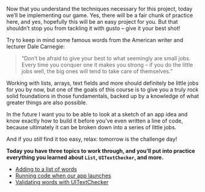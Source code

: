 Now that you understand the techniques necessary for this project, today we’ll be implementing our game. Yes, there will be a fair chunk of practice here, and yes, hopefully this will be an easy project for you. But that shouldn’t stop you from tackling it with gusto – give it your best shot!

Try to keep in mind some famous words from the American writer and lecturer Dale Carnegie:

> “Don’t be afraid to give your best to what seemingly are small jobs. Every time you conquer one it makes you strong – if you do the little jobs well, the big ones will tend to take care of themselves.”

Working with lists, arrays, text fields and more should definitely be little jobs for you by now, but one of the goals of this course is to give you a truly rock solid foundations in those fundamentals, backed up by a knowledge of what greater things are also possible.

In the future I want you to be able to look at a sketch of an app idea and know exactly how to build it before you’ve even written a line of code, because ultimately it can be broken down into a series of little jobs.

And if you _still_ find it too easy, relax: tomorrow is the challenge day!

**Today you have three topics to work through, and you’ll put into practice everything you learned about `List`, `UITextChecker`, and more.**

- [Adding to a list of words](https://www.hackingwithswift.com/books/ios-swiftui/adding-to-a-list-of-words)
- [Running code when our app launches](https://www.hackingwithswift.com/books/ios-swiftui/running-code-when-our-app-launches)
- [Validating words with UITextChecker](https://www.hackingwithswift.com/books/ios-swiftui/validating-words-with-uitextchecker)